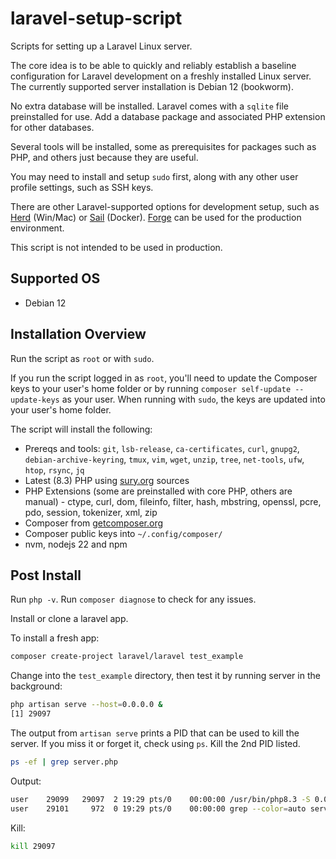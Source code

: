 # laravel-setup-script
Scripts for setting up a Laravel Linux server. 

The core idea is to be able to quickly and reliably establish a baseline configuration for Laravel development on a freshly installed Linux server. The currently supported server installation is Debian 12 (bookworm).

No extra database will be installed. Laravel comes with a `sqlite` file preinstalled for use. Add a database package and associated PHP extension for other databases.

Several tools will be installed, some as prerequisites for packages such as PHP, and others just because they are useful.

You may need to install and setup `sudo` first, along with any other user profile settings, such as SSH keys. 

There are other Laravel-supported options for development setup, such as [Herd](https://laravel.com/docs/11.x#local-installation-using-herd) (Win/Mac) or [Sail](https://laravel.com/docs/11.x#docker-installation-using-sail) (Docker). [Forge](https://forge.laravel.com/) can be used for the production environment. 

This script is not intended to be used in production. 

## Supported OS
- Debian 12

## Installation Overview
Run the script as `root` or with `sudo`. 

If you run the script logged in as `root`, you'll need to update the Composer keys to your user's home folder or by running `composer self-update --update-keys` as your user. When running with `sudo`, the keys are updated into your user's home folder. 

The script will install the following:

- Prereqs and tools: `git`, `lsb-release`, `ca-certificates`, `curl`, `gnupg2`, `debian-archive-keyring`, `tmux`, `vim`, `wget`, `unzip`, `tree`, `net-tools`, `ufw`, `htop`, `rsync`, `jq`
- Latest (8.3) PHP using [sury.org](https://deb.sury.org/) sources
- PHP Extensions (some are preinstalled with core PHP, others are manual) - ctype, curl, dom, fileinfo, filter, hash, mbstring, openssl, pcre, pdo, session, tokenizer, xml, zip
- Composer from [getcomposer.org](https://getcomposer.org/download/)
- Composer public keys into `~/.config/composer/`
- nvm, nodejs 22 and npm

## Post Install
Run `php -v`.
Run `composer diagnose` to check for any issues.

Install or clone a laravel app. 

To install a fresh app: 

```bash
composer create-project laravel/laravel test_example
```

Change into the `test_example` directory, then test it by running server in the background:

```bash
php artisan serve --host=0.0.0.0 &
[1] 29097
```

The output from `artisan serve` prints a PID that can be used to kill the server. If you miss it or forget it, check using `ps`. Kill the 2nd PID listed.

```bash
ps -ef | grep server.php
```

Output:
```bash
user    29099   29097  2 19:29 pts/0    00:00:00 /usr/bin/php8.3 -S 0.0.0.0:8000 /srv/test/test_example/vendor/laravel/framework/src/Illuminate/Foundation/Console/../resources/server.php
user    29101     972  0 19:29 pts/0    00:00:00 grep --color=auto server.php
```

Kill:
```bash
kill 29097
```
